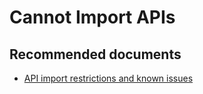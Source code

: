<properties
    pageTitle="Cannot Import APIs"
    description="Cannot Import APIs"
    service="microsoft.apim"
    resource="apimanagement"
    authors="jtwalters25"
    displayOrder="2"
    selfHelpType="generic"
    supportTopicIds="32318289"
    resourceTags=""
    productPesIds="15551"
    cloudEnvironments="public"
/>

# Cannot Import APIs

## **Recommended documents**
* [API import restrictions and known issues](https://docs.microsoft.com/en-us/azure/api-management/api-management-api-import-restrictions)


